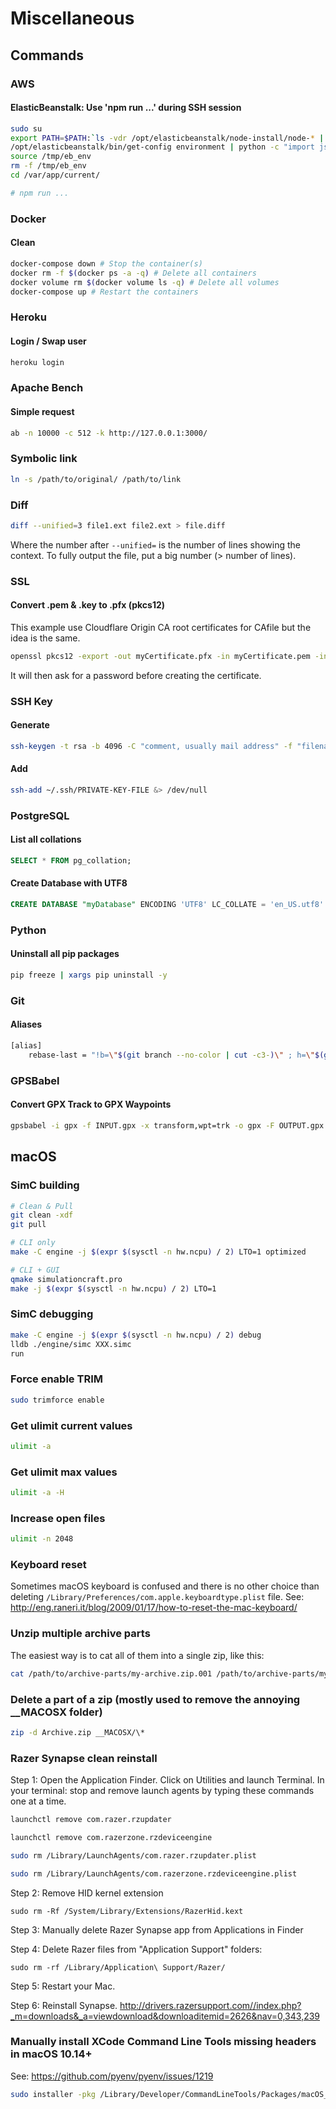 # Miscellaneous

## Commands

### AWS
#### ElasticBeanstalk: Use 'npm run ...' during SSH session
```bash
sudo su
export PATH=$PATH:`ls -vdr /opt/elasticbeanstalk/node-install/node-* | head -1`/bin
/opt/elasticbeanstalk/bin/get-config environment | python -c "import json,sys; obj=json.load(sys.stdin); f = open('/tmp/eb_env', 'w'); f.write('\n'.join(map(lambda x: 'export ' + x[0] + '=' + x[1], obj.iteritems())))"
source /tmp/eb_env
rm -f /tmp/eb_env
cd /var/app/current/

# npm run ...
```

### Docker
#### Clean
```bash
docker-compose down # Stop the container(s)
docker rm -f $(docker ps -a -q) # Delete all containers
docker volume rm $(docker volume ls -q) # Delete all volumes
docker-compose up # Restart the containers
```

### Heroku
#### Login / Swap user
```bash
heroku login
```

### Apache Bench
#### Simple request
```bash
ab -n 10000 -c 512 -k http://127.0.0.1:3000/
```

### Symbolic link
```bash
ln -s /path/to/original/ /path/to/link
```

### Diff
```bash
diff --unified=3 file1.ext file2.ext > file.diff
```
Where the number after `--unified=` is the number of lines showing the context. To fully output the file, put a big number (> number of lines).

### SSL

#### Convert .pem & .key to .pfx (pkcs12)
This example use Cloudflare Origin CA root certificates for CAfile but the idea is the same.
```bash
openssl pkcs12 -export -out myCertificate.pfx -in myCertificate.pem -inkey myCertificate.key -CAfile origin_ca_rsa_root.pem
```
It will then ask for a password before creating the certificate.

### SSH Key

#### Generate
```bash
ssh-keygen -t rsa -b 4096 -C "comment, usually mail address" -f "filename, usually username-Platform"
```

#### Add
```bash
ssh-add ~/.ssh/PRIVATE-KEY-FILE &> /dev/null
```

### PostgreSQL

#### List all collations
```sql
SELECT * FROM pg_collation;
```

#### Create Database with UTF8
```sql
CREATE DATABASE "myDatabase" ENCODING 'UTF8' LC_COLLATE = 'en_US.utf8' LC_CTYPE = 'en_US.utf8' TEMPLATE template0;
```

### Python

#### Uninstall all pip packages
```bash
pip freeze | xargs pip uninstall -y
```

### Git

#### Aliases
```bash
[alias]
	rebase-last = "!b=\"$(git branch --no-color | cut -c3-)\" ; h=\"$(git rev-parse $b)\" ; echo \"Current branch: $b $h\" ; c=\"$(git rev-parse $b)\" ; echo \"Recreating $b branch with initial commit $c ...\" ; git checkout --orphan new-start $c ; git commit -C $c ; git rebase --onto new-start $c $b ; git branch -d new-start ; git gc"
```

### GPSBabel

#### Convert GPX Track to GPX Waypoints
```bash
gpsbabel -i gpx -f INPUT.gpx -x transform,wpt=trk -o gpx -F OUTPUT.gpx
```

## macOS

### SimC building
```bash
# Clean & Pull
git clean -xdf
git pull

# CLI only
make -C engine -j $(expr $(sysctl -n hw.ncpu) / 2) LTO=1 optimized

# CLI + GUI
qmake simulationcraft.pro
make -j $(expr $(sysctl -n hw.ncpu) / 2) LTO=1
```

### SimC debugging
```bash
make -C engine -j $(expr $(sysctl -n hw.ncpu) / 2) debug
lldb ./engine/simc XXX.simc
run
```

### Force enable TRIM
```bash
sudo trimforce enable
```

### Get ulimit current values
```bash
ulimit -a
```

### Get ulimit max values
```bash
ulimit -a -H
```

### Increase open files
```bash
ulimit -n 2048
```

### Keyboard reset
Sometimes macOS keyboard is confused and there is no other choice than deleting `/Library/Preferences/com.apple.keyboardtype.plist` file.
See: http://eng.raneri.it/blog/2009/01/17/how-to-reset-the-mac-keyboard/

### Unzip multiple archive parts
The easiest way is to cat all of them into a single zip, like this:
```bash
cat /path/to/archive-parts/my-archive.zip.001 /path/to/archive-parts/my-archive.zip.002 /path/to/archive-parts/my-archive.zip.003 > my-archive.zip
```

### Delete a part of a zip (mostly used to remove the annoying __MACOSX folder)
```bash
zip -d Archive.zip __MACOSX/\*
```

### Razer Synapse clean reinstall
Step 1: Open the Application Finder. Click on Utilities and launch Terminal. In your terminal: stop and remove launch agents by typing these commands one at a time.
```bash
launchctl remove com.razer.rzupdater

launchctl remove com.razerzone.rzdeviceengine

sudo rm /Library/LaunchAgents/com.razer.rzupdater.plist

sudo rm /Library/LaunchAgents/com.razerzone.rzdeviceengine.plist
```
Step 2: Remove HID kernel extension
```
sudo rm -Rf /System/Library/Extensions/RazerHid.kext
```
Step 3: Manually delete Razer Synapse app from Applications in Finder

Step 4: Delete Razer files from "Application Support" folders:
```
sudo rm -rf /Library/Application\ Support/Razer/
```

Step 5: Restart your Mac.

Step 6: Reinstall Synapse. http://drivers.razersupport.com//index.php?_m=downloads&_a=viewdownload&downloaditemid=2626&nav=0,343,239

### Manually install XCode Command Line Tools missing headers in macOS 10.14+
See: https://github.com/pyenv/pyenv/issues/1219
```bash
sudo installer -pkg /Library/Developer/CommandLineTools/Packages/macOS_SDK_headers_for_macOS_10.14.pkg -target /
```
